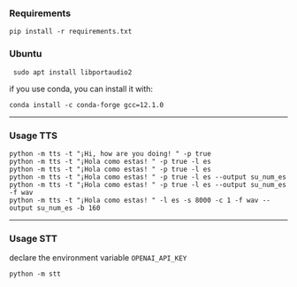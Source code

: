 
### Requirements

```shell
pip install -r requirements.txt
```

### Ubuntu

```shell
 sudo apt install libportaudio2
```

if you use conda, you can install it with:

```shell
conda install -c conda-forge gcc=12.1.0
```

---

### Usage TTS

```shell
python -m tts -t "¡Hi, how are you doing! " -p true
python -m tts -t "¡Hola como estas! " -p true -l es
python -m tts -t "¡Hola como estas! " -p true -l es
python -m tts -t "¡Hola como estas! " -p true -l es --output su_num_es
python -m tts -t "¡Hola como estas! " -p true -l es --output su_num_es -f wav
python -m tts -t "¡Hola como estas! " -l es -s 8000 -c 1 -f wav --output su_num_es -b 160
```

---

### Usage STT

declare the environment variable `OPENAI_API_KEY`

```shell
python -m stt
```
